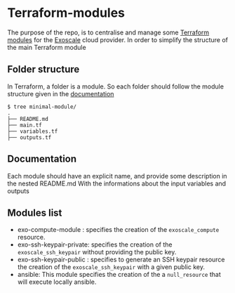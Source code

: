 # Terraform-modules

The purpose of the repo, is to centralise and manage some [Terraform modules](https://www.terraform.io/docs/modules/index.html) 
for the [Exoscale](https://www.exoscale.com/) cloud provider. In order to simplify the structure of the main Terraform module

 ## Folder structure

In Terraform, a folder is a module. So each folder should follow the module structure given in the [documentation](https://www.terraform.io/docs/modules/index.html) 

```
$ tree minimal-module/
.
├── README.md 
├── main.tf
├── variables.tf
├── outputs.tf
```

## Documentation
Each module should have an explicit name, and provide some description in the nested README.md
With the informations about the input variables and outputs

## Modules list
 - exo-compute-module : specifies the creation of the `exoscale_compute` resource.
 - exo-ssh-keypair-private: specifies the creation of the `exoscale_ssh_keypair` without providing the public key.
 - exo-ssh-keypair-public : specifies to generate an SSH keypair resource the creation of the `exoscale_ssh_keypair` with a given public key.
 - ansible: This module specifies the creation of the a `null_resource` that will execute locally ansible.
